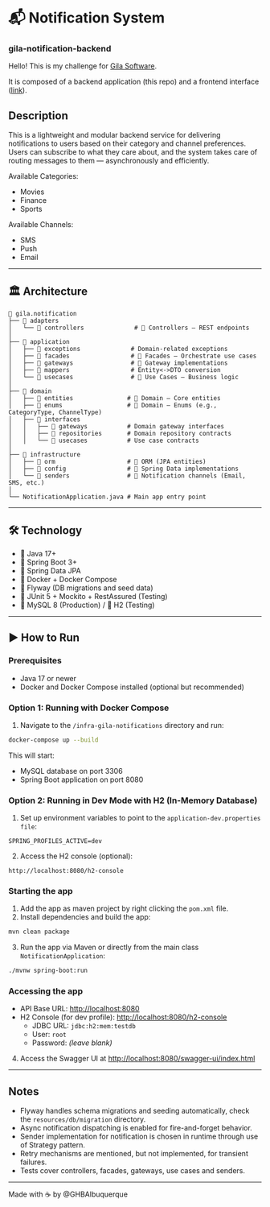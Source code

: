 # 📬 Notification System
### gila-notification-backend

Hello!
This is my challenge for [Gila Software](https://www.gilasoftware.com/).

It is composed of a backend application (this repo) and a frontend interface ([link]()).

## Description

This is a lightweight and modular backend service for delivering notifications to users based on their category and channel preferences. Users can subscribe to what they care about, and the system takes
care of routing messages to them — asynchronously and efficiently.

Available Categories:
- Movies
- Finance
- Sports

Available Channels:
- SMS
- Push
- Email

---

## 🏛️ Architecture

```
📁 gila.notification
├── 📁 adapters
│   └── 📁 controllers              # 🔹 Controllers – REST endpoints
│
├── 📁 application
│   ├── 📁 exceptions              # Domain-related exceptions
│   ├── 📁 facades                 # 🔹 Facades – Orchestrate use cases
│   ├── 📁 gateways                # 🔹 Gateway implementations
│   ├── 📁 mappers                 # Entity<->DTO conversion
│   └── 📁 usecases                # 🔹 Use Cases – Business logic
│
├── 📁 domain
│   ├── 📁 entities               # 🔹 Domain – Core entities
│   ├── 📁 enums                  # 🔹 Domain – Enums (e.g., CategoryType, ChannelType)
│   ├── 📁 interfaces
│   │   ├── 📁 gateways           # Domain gateway interfaces
│   │   ├── 📁 repositories       # Domain repository contracts
│   │   └── 📁 usecases           # Use case contracts
│
├── 📁 infrastructure
│   ├── 📁 orm                    # 🔹 ORM (JPA entities)
│   ├── 📁 config                 # 🔹 Spring Data implementations
│   └── 📁 senders                # 🔹 Notification channels (Email, SMS, etc.)
│
└── NotificationApplication.java # Main app entry point
```

---

## 🛠 Technology

- 🧠 Java 17+
- 🌱 Spring Boot 3+
- 🧰 Spring Data JPA
- 🐳 Docker + Docker Compose
- 🐘 Flyway (DB migrations and seed data)
- 🧪 JUnit 5 + Mockito + RestAssured (Testing)
- 🐬 MySQL 8 (Production) / 🧪 H2 (Testing)

---

## ▶️ How to Run

### Prerequisites

- Java 17 or newer
- Docker and Docker Compose installed (optional but recommended)

### Option 1: Running with Docker Compose

1. Navigate to the `/infra-gila-notifications` directory and run:

```bash
docker-compose up --build
```

This will start:

- MySQL database on port 3306
- Spring Boot application on port 8080

### Option 2: Running in Dev Mode with H2 (In-Memory Database)

1. Set up environment variables to point to the `application-dev.properties file`:

```
SPRING_PROFILES_ACTIVE=dev
```
2. Access the H2 console (optional):
```
http://localhost:8080/h2-console
```
### Starting the app

1. Add the app as maven project by right clicking the `pom.xml` file.
2. Install dependencies and build the app:
  
```bash
mvn clean package 
```

3. Run the app via Maven or directly from the main class `NotificationApplication`:

```bash
./mvnw spring-boot:run
```

### Accessing the app

- API Base URL: [http://localhost:8080](http://localhost:8080)
- H2 Console (for dev profile): [http://localhost:8080/h2-console](http://localhost:8080/h2-console)
    - JDBC URL: `jdbc:h2:mem:testdb`
    - User: `root`
    - Password: *(leave blank)*

4. Access the Swagger UI at [http://localhost:8080/swagger-ui/index.html](http://localhost:8080/swagger-ui/index.html)
---

## Notes

- Flyway handles schema migrations and seeding automatically, check the `resources/db/migration` directory.
- Async notification dispatching is enabled for fire-and-forget behavior.
- Sender implementation for notification is chosen in runtime through use of Strategy pattern.
- Retry mechanisms are mentioned, but not implemented, for transient failures.
- Tests cover controllers, facades, gateways, use cases and senders.

---

Made with ☕  by @GHBAlbuquerque


